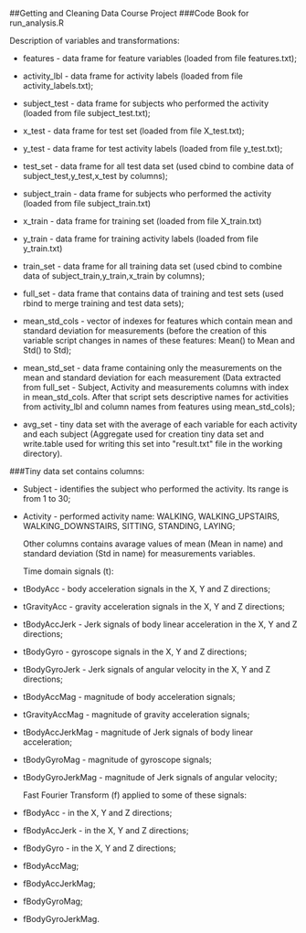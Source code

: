 ##Getting and Cleaning Data Course Project
###Code Book for run_analysis.R

Description of variables and transformations:

* features - data frame for feature variables
  (loaded from file features.txt);
* activity_lbl - data frame for activity labels
  (loaded from file activity_labels.txt);

* subject_test - data frame for subjects who performed the activity
  (loaded from file subject_test.txt);
* x_test - data frame for test set
  (loaded from file X_test.txt);
* y_test - data frame for test activity labels
  (loaded from file y_test.txt);
* test_set - data frame for all test data set
  (used cbind to combine data of subject_test,y_test,x_test by columns);

* subject_train - data frame for subjects who performed the activity
  (loaded from file subject_train.txt)
* x_train - data frame for training set
  (loaded from file X_train.txt)
* y_train - data frame for training activity labels
  (loaded from file y_train.txt) 
* train_set - data frame for all training data set
  (used cbind to combine data of subject_train,y_train,x_train by columns);

* full_set - data frame that contains data of training and test sets
  (used rbind to merge training and test data sets);

* mean_std_cols - vector of indexes for features which contain mean and standard
  deviation for measurements
  (before the creation of this variable script changes in names of these features:
   Mean() to Mean and Std() to Std);
* mean_std_set - data frame containing only the measurements on the mean
  and standard deviation for each measurement
  (Data extracted from full_set - Subject, Activity and measurements columns
  with index in mean_std_cols. After that script sets descriptive names
  for activities from activity_lbl and column names from features using mean_std_cols);

* avg_set - tiny data set with the average of each variable for each activity
  and each subject (Aggregate used for creation tiny data set and write.table
  used for writing this set into "result.txt" file in the working directory).

###Tiny data set contains columns:
* Subject - identifies the subject who performed the activity.
            Its range is from 1 to 30;
* Activity - performed activity name: WALKING, WALKING_UPSTAIRS, WALKING_DOWNSTAIRS,
             SITTING, STANDING, LAYING;

  Other columns contains avarage values of mean (Mean in name) and standard deviation
  (Std in name) for measurements variables.
  
  Time domain signals (t):
* tBodyAcc - body acceleration signals in the X, Y and Z directions;
* tGravityAcc - gravity acceleration signals in the X, Y and Z directions;
* tBodyAccJerk - Jerk signals of body linear acceleration in the X, Y and Z directions;
* tBodyGyro - gyroscope signals in the X, Y and Z directions;
* tBodyGyroJerk - Jerk signals of angular velocity in the X, Y and Z directions;
* tBodyAccMag - magnitude of body acceleration signals;
* tGravityAccMag - magnitude of gravity acceleration signals;
* tBodyAccJerkMag - magnitude of Jerk signals of body linear acceleration;
* tBodyGyroMag - magnitude of gyroscope signals;
* tBodyGyroJerkMag - magnitude of Jerk signals of angular velocity;
  
  Fast Fourier Transform (f) applied to some of these signals:
* fBodyAcc - in the X, Y and Z directions;
* fBodyAccJerk - in the X, Y and Z directions;
* fBodyGyro - in the X, Y and Z directions;
* fBodyAccMag;
* fBodyAccJerkMag;
* fBodyGyroMag;
* fBodyGyroJerkMag.